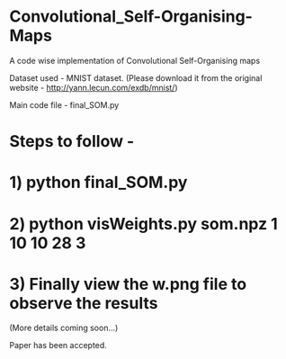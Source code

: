 # Convolutional_Self-Organising-Maps

A code wise implementation of Convolutional Self-Organising maps

Dataset used - MNIST dataset. (Please download it from the original website - http://yann.lecun.com/exdb/mnist/)

Main code file - final_SOM.py

# Steps to follow - 

# 1) python final_SOM.py
# 2) python visWeights.py som.npz 1 10 10 28 3
# 3) Finally view the w.png file to observe the results

(More details coming soon...)

Paper has been accepted.
